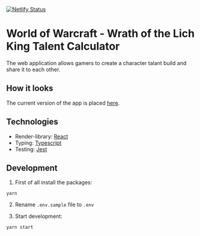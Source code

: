 [![Netlify Status](https://api.netlify.com/api/v1/badges/62fe2c01-fbc7-4549-ab87-d8f7aa2ad58a/deploy-status)](https://app.netlify.com/sites/wow-talent/deploys)

# World of Warcraft - Wrath of the Lich King Talent Calculator
The web application allows gamers to create a character talant build and share it to each other. 

## How it looks
The current version of the app is placed [here](https://wow-talent.netlify.app/).

## Technologies

- Render-library: [React](https://reactjs.org/)
- Typing: [Typescript](https://www.typescriptlang.org/)
- Testing: [Jest](https://jestjs.io/)

## Development

1. First of all install the packages:
```
yarn
```

2. Rename `.env.sample` file to `.env`

3. Start development:
```
yarn start
```